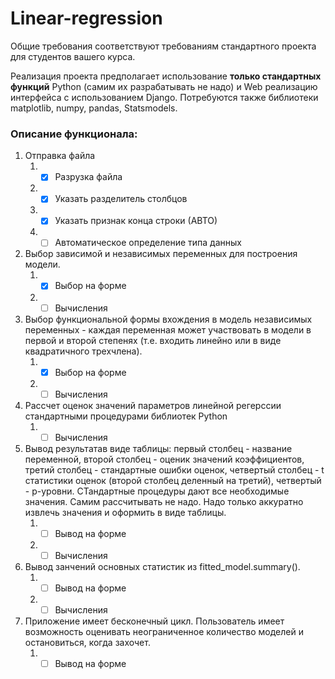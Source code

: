 # Linear-regression

Общие требования соответствуют требованиям стандартного проекта для студентов вашего курса. 

Реализация проекта предполагает использование **только стандартных функций** Python (самим их разрабатывать не надо) и Web реализацию интерфейса с использованием  Django. Потребуются также библиотеки matplotlib, numpy, pandas, Statsmodels.

### Описание функционала:
1. Отправка файла
    1. -[x] Разрузка файла
    1. -[x] Указать разделитель столбцов
    1. -[x] Указать признак конца строки (АВТО)
    1. -[ ] Автоматическое определение типа данных
1. Выбор зависимой и независимых переменных для построения модели.
    1. -[x] Выбор на форме
    1. -[ ] Вычисления
1. Выбор функциональной формы вхождения в модель независимых переменных - каждая переменная может участвовать в модели в первой и второй степенях (т.е. входить линейно или в виде квадратичного трехчлена).
    1. -[x] Выбор на форме
    1. -[ ] Вычисления 
1. Рассчет оценок значений параметров линейной регерссии стандартными процедурами библиотек Python
    1. -[ ] Вычисления
1. Вывод результатав виде таблицы: первый столбец - название переменной, второй столбец - оценик значений коэффициентов, третий столбец - стандартные ошибки оценок, четвертый столбец - t статистики оценок (второй столбец деленный на третий), четвертый - p-уровни. СТандартные процедуры дают все необходимые значения. Самим рассчитывать не надо. Надо только аккуратно извлечь значения и оформить в виде таблицы.
    1. -[ ] Вывод на форме
    1. -[ ] Вычисления 
1. Вывод занчений основных статистик из fitted_model.summary().
    1. -[ ] Вывод на форме
    1. -[ ] Вычисления 
1. Приложение имеет бесконечный цикл. Пользователь имеет возможность оценивать неограниченное количество моделей и остановиться, когда захочет.
    1. -[ ] Вывод на форме
